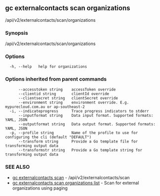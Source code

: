 ## gc externalcontacts scan organizations

/api/v2/externalcontacts/scan/organizations

### Synopsis

/api/v2/externalcontacts/scan/organizations

### Options

```
  -h, --help   help for organizations
```

### Options inherited from parent commands

```
      --accesstoken string    accessToken override
      --clientid string       clientId override
      --clientsecret string   clientSecret override
      --environment string    environment override. E.g. mypurecloud.com.au or ap-southeast-2
  -i, --indicateprogress      Trace progress indicators to stderr
      --inputformat string    Data input format. Supported formats: YAML, JSON
      --outputformat string   Data output format. Supported formats: YAML, JSON
  -p, --profile string        Name of the profile to use for configuring the cli (default "DEFAULT")
      --transform string      Provide a Go template file for transforming output data
      --transformstr string   Provide a Go template string for transforming output data
```

### SEE ALSO

* [gc externalcontacts scan](gc_externalcontacts_scan.html)	 - /api/v2/externalcontacts/scan
* [gc externalcontacts scan organizations list](gc_externalcontacts_scan_organizations_list.html)	 - Scan for external organizations using paging


